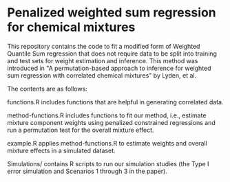 # Penalized weighted sum regression for chemical mixtures
This repository contains the code to fit a modified form of Weighted Quantile Sum regression that does not require data to be split into training and test sets for weight estimation and inference. This method was introduced in "A permutation-based approach to inference for weighted sum regression with correlated chemical mixtures" by Lyden, et al.

The contents are as follows:

functions.R includes functions that are helpful in generating correlated data.

method-functions.R includes functions to fit our method, i.e., estimate mixture component weights using penalized constrained regressions and run a permutation test for the overall mixture effect.

example.R applies method-functions.R to estimate weights and overall mixture effects in a simulated dataset.

Simulations/ contains R scripts to run our simulation studies (the Type I error simulation and Scenarios 1 through 3 in the paper).

